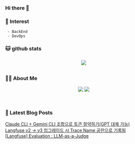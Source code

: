 
### Hi there 👋   

### 📖   Interest   
     - BackEnd
     - DevOps   

###  🐱 github stats  

<div id="main" align="center">
    <img src="https://github-readme-stats.vercel.app/api?username=qpyu66&count_private=true&show_icons=true&theme=radical"
        style="height: auto; margin-left: 20px; margin-right: 20px; padding: 10px;"/>
</div>

###  💁‍♀️ About Me  
<p align="center">
    <a href="https://bsssss.tistory.com/"><img src="https://img.shields.io/badge/Blog-FF5722?style=flat-square&logo=Blogger&logoColor=white"/></a>
    <a href="mailto:qpyu66@gmail.com"><img src="https://img.shields.io/badge/Gmail-d14836?style=flat-square&logo=Gmail&logoColor=white&link=qpyu66@gmail.com"/></a>
</p>

<br>

### 📕 Latest Blog Posts   
<a href="https://bsssss.tistory.com/1625"> Claude CLI + Gemini CLI 조합으로 토큰 절약하기(GPT 대체 가능) </a> <br>
<a href="https://bsssss.tistory.com/1623"> Langfuse v2 &rarr; v3 업그레이드 시 Trace Name 공란으로 기록됨 </a> <br>
<a href="https://bsssss.tistory.com/1621"> [Langfuse] Evaluation : LLM-as-a-Judge </a> <br>
